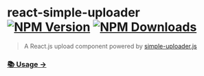 # react-simple-uploader  [![NPM Version][npm-image]][npm-url] [![NPM Downloads][downloads-image]][downloads-url]

> A React.js upload component powered by [simple-uploader.js](https://github.com/simple-uploader/Uploader)

### [📚 Usage →](https://echonejy.github.io/react-simple-uploader/)

[npm-image]: https://img.shields.io/npm/v/react-simple-uploader.svg?style=flat
[npm-url]: [https://npmjs.org/package/vue-simple-uploader](https://www.npmjs.com/package/react-simple-uploader)
[downloads-image]: https://img.shields.io/npm/dm/react-simple-uploader.svg?style=flat
[downloads-url]: https://npmjs.org/package/react-simple-uploader

